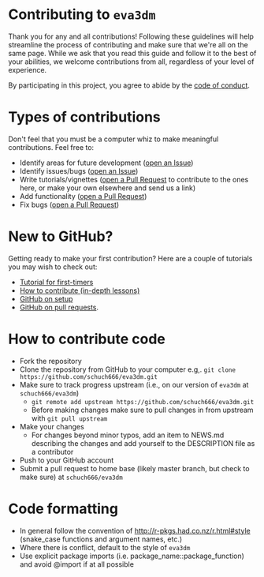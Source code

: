 # Contributing to `eva3dm`

Thank you for any and all contributions! Following these guidelines will help streamline the process of contributing and make sure that we're all on the same page. While we ask that you read this guide and follow it to the best of your abilities, we welcome contributions from all, regardless of your level of experience.

By participating in this project, you agree to abide by the [code of conduct](https://github.com/schuch666/eva3dm/blob/master/CONDUCT.md).

# Types of contributions

Don't feel that you must be a computer whiz to make meaningful contributions. Feel free to:

- Identify areas for future development ([open an Issue](https://github.com/schuch666/eva3dm/issues))
- Identify issues/bugs ([open an Issue](https://github.com/schuch666/eva3dm/issues))
- Write tutorials/vignettes ([open a Pull Request](https://github.com/schuch666/eva3dm/pulls) to contribute to the ones here, or make your own elsewhere and send us a link)
- Add functionality ([open a Pull Request](https://github.com/schuch666/eva3dm/pulls))
- Fix bugs ([open a Pull Request](https://github.com/schuch666/eva3dm/pulls))

# New to GitHub?

Getting ready to make your first contribution? Here are a couple of tutorials you may wish to check out:

- [Tutorial for first-timers](https://github.com/Roshanjossey/first-contributions)
- [How to contribute (in-depth lessons)](https://egghead.io/series/how-to-contribute-to-an-open-source-project-on-github)
- [GitHub on setup](https://help.github.com/articles/set-up-git)
- [GitHub on pull requests](https://help.github.com/articles/using-pull-requests/).


# How to contribute code

- Fork the repository
- Clone the repository from GitHub to your computer e.g,. `git clone https://github.com/schuch666/eva3dm.git`
- Make sure to track progress upstream (i.e., on our version of `eva3dm` at `schuch666/eva3dm`)
  - `git remote add upstream https://github.com/schuch666/eva3dm.git`
  - Before making changes make sure to pull changes in from upstream with `git pull upstream`
- Make your changes
  - For changes beyond minor typos, add an item to NEWS.md describing the changes and add yourself to the DESCRIPTION file as a contributor
- Push to your GitHub account
- Submit a pull request to home base (likely master branch, but check to make sure) at `schuch666/eva3dm`

# Code formatting

- In general follow the convention of <http://r-pkgs.had.co.nz/r.html#style> (snake_case functions and argument names, etc.)
- Where there is conflict, default to the style of `eva3dm`
- Use explicit package imports (i.e. package_name::package_function) and avoid @import if at all possible
